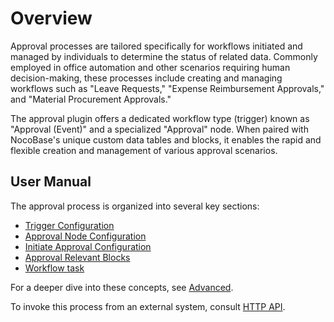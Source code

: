 # Overview

<PluginInfo commercial="true" name="workflow-approval" link="/handbook/workflow-approval"></PluginInfo>

Approval processes are tailored specifically for workflows initiated and managed by individuals to determine the status of related data. Commonly employed in office automation and other scenarios requiring human decision-making, these processes include creating and managing workflows such as "Leave Requests," "Expense Reimbursement Approvals," and "Material Procurement Approvals."

The approval plugin offers a dedicated workflow type (trigger) known as "Approval (Event)" and a specialized "Approval" node. When paired with NocoBase's unique custom data tables and blocks, it enables the rapid and flexible creation and management of various approval scenarios.

## User Manual

The approval process is organized into several key sections:

- [Trigger Configuration](./trigger.md)
- [Approval Node Configuration](./node.md)
- [Initiate Approval Configuration](./action.md)
- [Approval Relevant Blocks](./block.md)
- [Workflow task](./tasks.md)

For a deeper dive into these concepts, see [Advanced](./advanced.md).

To invoke this process from an external system, consult [HTTP API](./http-api.md).
